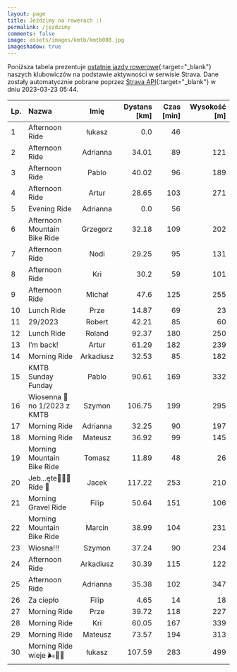 ```yaml
---
layout: page
title: Jeździmy na rowerach :)
permalink: /jezdzimy
comments: false
image: assets/images/kmtb/kmtb008.jpg
imageshadow: true
---
```


Poniższa tabela prezentuje [ostatnie jazdy rowerowe](https://www.strava.com/clubs/336381){:target="_blank"} naszych klubowiczów na podstawie aktywności w serwisie Strava. Dane zostały automatycznie pobrane poprzez [Strava API](https://developers.strava.com/docs/reference/#api-Clubs-getClubActivitiesById){:target="_blank"} w dniu 2023-03-23 05:44.

Lp. | Nazwa | Imię | Dystans [km] | Czas [min] | Wysokość [m]
:--- | :--- | :---: | ---: | ---: | ---:
1|Afternoon Ride|łukasz|0.0|46|
2|Afternoon Ride|Adrianna|34.01|89|121
3|Afternoon Ride|Pablo|40.02|96|189
4|Afternoon Ride|Artur|28.65|103|271
5|Evening Ride|Adrianna|0.0|56|
6|Afternoon Mountain Bike Ride|Grzegorz|32.18|109|202
7|Afternoon Ride|Nodi|29.25|95|131
8|Afternoon Ride|Kri|30.2|59|101
9|Afternoon Ride|Michał|47.6|125|255
10|Lunch Ride|Prze|14.87|69|23
11|29/2023 |Robert|42.21|85|60
12|Lunch Ride|Roland|92.37|180|250
13|I’m back!|Artur|61.29|182|239
14|Morning Ride|Arkadiusz|32.53|85|182
15|KMTB Sunday Funday|Pablo|90.61|169|332
16|Wiosenna 💯 no 1/2023 z KMTB|Szymon|106.75|199|295
17|Morning Ride|Adrianna|32.25|90|197
18|Morning Ride|Mateusz|36.92|99|145
19|Morning Mountain Bike Ride|Tomasz|11.89|48|26
20|Jeb...ęte🚴‍♂️💯 Ride 🤙|Jacek|117.22|253|210
21|Morning Gravel Ride|Filip|50.64|151|106
22|Morning Mountain Bike Ride|Marcin|38.99|104|231
23|Wiosna!!! |Szymon|37.24|90|234
24|Afternoon Ride|Arkadiusz|30.39|115|122
25|Afternoon Ride|Adrianna|35.38|102|347
26|Za ciepło |Filip|4.65|14|18
27|Morning Ride|Prze|39.72|118|227
28|Morning Ride|Kri|60.05|167|339
29|Morning Ride|Mateusz|73.57|194|313
30|Morning Ride wieje 🌬️🌳🌅|łukasz|107.59|283|499
